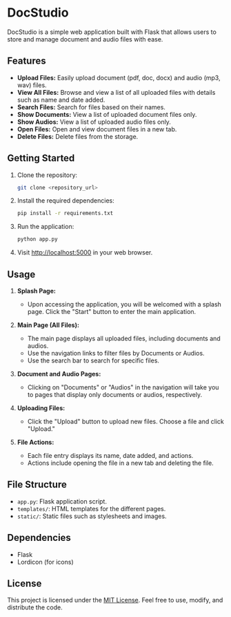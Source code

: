 # DocStudio

DocStudio is a simple web application built with Flask that allows users to store and manage document and audio files with ease.

## Features

- **Upload Files:** Easily upload document (pdf, doc, docx) and audio (mp3, wav) files.
- **View All Files:** Browse and view a list of all uploaded files with details such as name and date added.
- **Search Files:** Search for files based on their names.
- **Show Documents:** View a list of uploaded document files only.
- **Show Audios:** View a list of uploaded audio files only.
- **Open Files:** Open and view document files in a new tab.
- **Delete Files:** Delete files from the storage.

## Getting Started

1. Clone the repository:

    ```bash
    git clone <repository_url>
    ```

2. Install the required dependencies:

    ```bash
    pip install -r requirements.txt
    ```

3. Run the application:

    ```bash
    python app.py
    ```

4. Visit [http://localhost:5000](http://localhost:5000) in your web browser.

## Usage

1. **Splash Page:**
   - Upon accessing the application, you will be welcomed with a splash page. Click the "Start" button to enter the main application.

2. **Main Page (All Files):**
   - The main page displays all uploaded files, including documents and audios.
   - Use the navigation links to filter files by Documents or Audios.
   - Use the search bar to search for specific files.

3. **Document and Audio Pages:**
   - Clicking on "Documents" or "Audios" in the navigation will take you to pages that display only documents or audios, respectively.

4. **Uploading Files:**
   - Click the "Upload" button to upload new files. Choose a file and click "Upload."

5. **File Actions:**
   - Each file entry displays its name, date added, and actions.
   - Actions include opening the file in a new tab and deleting the file.

## File Structure

- `app.py`: Flask application script.
- `templates/`: HTML templates for the different pages.
- `static/`: Static files such as stylesheets and images.

## Dependencies

- Flask
- Lordicon (for icons)

## License

This project is licensed under the [MIT License](LICENSE). Feel free to use, modify, and distribute the code.
